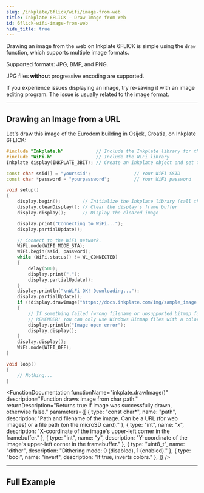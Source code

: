 ```yaml
---
slug: /inkplate/6flick/wifi/image-from-web
title: Inkplate 6FLICK – Draw Image from Web
id: 6flick-wifi-image-from-web
hide_title: true
---
```


<SectionTitle title="Displaying Web Images" backgroundImage="/img/wifi.png" />

Drawing an image from the web on Inkplate 6FLICK is simple using the `draw` function, which supports multiple image formats.

<InfoBox>Supported formats: JPG, BMP, and PNG.</InfoBox>

<WarningBox>JPG files **without** progressive encoding are supported.</WarningBox>

<InfoBox>If you experience issues displaying an image, try re-saving it with an image editing program. The issue is usually related to the image format.</InfoBox>

---

## Drawing an Image from a URL

Let's draw this image of the Eurodom building in Osijek, Croatia, on Inkplate 6FLICK:
<CenteredImage src="/img/inkplate_6_motion/sample_image.jpg" alt="Example Image" caption="Example image by @filipbaotic on Pexels" />

```cpp
#include "Inkplate.h"            // Include the Inkplate library for the sketch
#include "WiFi.h"                // Include the WiFi library
Inkplate display(INKPLATE_3BIT); // Create an Inkplate object and set the library to 3-bit mode (grayscale)

const char ssid[] = "yourssid";                // Your WiFi SSID
const char *password = "yourpassword";         // Your WiFi password

void setup()
{
    display.begin();        // Initialize the Inkplate library (call this function ONLY ONCE)
    display.clearDisplay(); // Clear the display's frame buffer
    display.display();      // Display the cleared image

    display.print("Connecting to WiFi...");
    display.partialUpdate();

    // Connect to the WiFi network.
    WiFi.mode(WIFI_MODE_STA);
    WiFi.begin(ssid, password);
    while (WiFi.status() != WL_CONNECTED)
    {
        delay(500);
        display.print(".");
        display.partialUpdate();
    }
    display.println("\nWiFi OK! Downloading...");
    display.partialUpdate();
    if (!display.drawImage("https://docs.inkplate.com/img/sample_image.jpg", 0, 0, false, false))
    {
        // If something failed (wrong filename or unsupported bitmap format), write an error message on the screen.
        // REMEMBER! You can only use Windows Bitmap files with a color depth of 1, 4, 8, or 24 bits with no compression!
        display.println("Image open error");
        display.display();
    }
    display.display();
    WiFi.mode(WIFI_OFF);
}

void loop()
{
    // Nothing...
}
```

<CenteredImage src="/img/inkplate_6_flick/img_from_web.png" alt="Example Image" caption="Example image by @filipbaotic on Pexels" />

<FunctionDocumentation
    functionName="inkplate.drawImage()"
    description="Function draws image from char path."
    returnDescription="Returns true if image was successfully drawn, otherwise false."
    parameters={[
    { type: "const char*", name: "path", description: "Path and filename of the image. Can be a URL (for web images) or a file path (on the microSD card)." },
    { type: "int", name: "x", description: "X-coordinate of the image's upper-left corner in the framebuffer." },
    { type: "int", name: "y", description: "Y-coordinate of the image's upper-left corner in the framebuffer." },
    { type: "uint8_t", name: "dither", description: "Dithering mode: 0 (disabled), 1 (enabled)." },
    { type: "bool", name: "invert", description: "If true, inverts colors." },
    ]}
/>

---

## Full Example

<QuickLink 
  title="Inkplate6FLICK_Image_From_Web.ino" 
  description="Connect to WiFi and draw an image from the web."
  url="https://github.com/SolderedElectronics/Inkplate-Arduino-library/tree/dev/examples/Inkplate6FLICK/Advanced/WEB_WiFi/Inkplate6FLICK_Show_Pictures_From_Web" 
/>